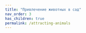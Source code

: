 ```yaml
---
title: "Привлечение животных в сад"
nav_order: 3
has_children: true
permalink: /attracting-animals
---
```


